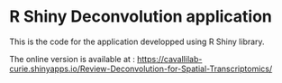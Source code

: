 # R Shiny Deconvolution application 

This is the code for the application developped using R Shiny library.

The online version is available at : https://cavallilab-curie.shinyapps.io/Review-Deconvolution-for-Spatial-Transcriptomics/



